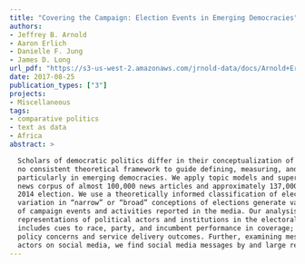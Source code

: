 ```yaml
---
title: "Covering the Campaign: Election Events in Emerging Democracies"
authors:
- Jeffrey B. Arnold
- Aaron Erlich
- Danielle F. Jung
- James D. Long
url_pdf: "https://s3-us-west-2.amazonaws.com/jrnold-data/docs/Arnold+Erlich+Jung+Long+APSA+2017.pdf"
date: 2017-08-25
publication_types: ["3"]
projects: 
- Miscellaneous
tags: 
- comparative politics
- text as data
- Africa
abstract: >

  Scholars of democratic politics differ in their conceptualization of the role of media in political campaigns and how it subsequently affects political behavior and electoral outcomes. There is therefore
  no consistent theoretical framework to guide defining, measuring, and analyzing election coverage,
  particularly in emerging democracies. We apply topic models and supervised learning methods to a
  news corpus of almost 100,000 news articles and approximately 137,000 tweets from South Africa’s
  2014 election. We use a theoretically informed classification of election coverage to demonstrate how
  variation in “narrow” or “broad” conceptions of elections generate variation in codings of coverage
  of campaign events and activities reported in the media. Our analysis results in radically distinct
  representations of political actors and institutions in the electoral landscape: a narrow classification
  includes cues to race, party, and incumbent performance in coverage; a broad definition reflects public
  policy concerns and service delivery outcomes. Further, examining messaging directly from political
  actors on social media, we find social media messages by and large reflect the news reported in traditional media and further demonstrate politicians’ diverse appeals. We discuss the challenges and opportunities our research and method pose for how scholars conceive of media’s role in elections based on their theoretical priors about the form, content, and impact of campaigns in emerging democracies. Our results also provide methods, evidence, and lessons learned for replication to study (electoral and non-electoral) events in other developing country settings.
---
```

